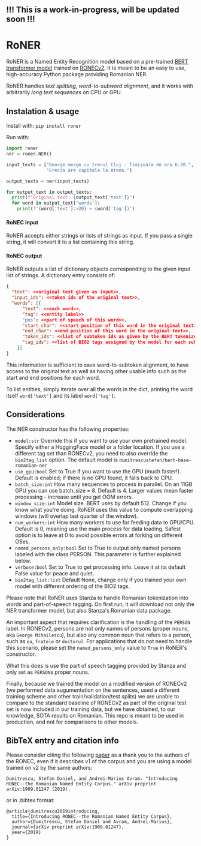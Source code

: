 ## !!! This is a work-in-progress, will be updated soon !!!

# RoNER

RoNER is a Named Entity Recognition model based on a pre-trained [BERT transformer model](https://huggingface.co/dumitrescustefan/bert-base-romanian-ner) trained on [RONECv2](https://github.com/dumitrescustefan/ronec). It is meant to be an easy to use, high-accuracy Python package providing Romanian NER.

RoNER handles _text splitting_, _word-to-subword alignment_, and it works with arbitrarily _long text sequences_ on CPU or GPU.  



## Instalation & usage

Install with: ``pip install roner``

Run with:
```python
import roner
ner = roner.NER()

input_texts = ["George merge cu trenul Cluj - Timișoara de ora 6:20.", 
               "Grecia are capitala la Atena."]

output_texts = ner(input_texts)

for output_text in output_texts:
  print(f"Original text: {output_text['text']}")
  for word in output_text['words']:
    print(f"{word['text']:>20} = {word['tag']}")
```

#### RoNEC input

RoNER accepts either strings or lists of strings as input. If you pass a single string, it will convert it to a list containing this string.

#### RoNEC output

RoNER outputs a list of dictionary objects corresponding to the given input list of strings. A dictionary entry consists of:

```json
{
  "text": <<original text given as input>>,
  "input_ids": <<token ids of the original text>>,
  "words": [{
      "text": <<each word>>,
      "tag": <<entity label>>
      "pos": <<part of speech of this word>>,
      "start_char": <<start position of this word in the original text>>,
      "end_char": <<end position of this word in the original text>>,
      "token_ids": <<list of subtoken ids as given by the BERT tokenizer>>,
      "tag_ids": <<list of BIO2 tags assigned by the model for each subtoken>>
    }]
}
```

This information is sufficient to save word-to-subtoken alignment, to have access to the original text as well as having other usable info such as the start and end positions for each word.

To list entities, simply iterate over all the words in the dict, printing the word itself ``word['text']`` and its label ``word['tag']``.

## Considerations

The NER constructor has the following properties:

* ``model:str`` Override this if you want to use your own pretrained model. Specify either a HuggingFace model or a folder location. If you use a different tag set than RONECv2, you need to also override the ``bio2tag_list`` option. The default model is ``dumitrescustefan/bert-base-romanian-ner``
* ``use_gpu:bool`` Set to True if you want to use the GPU (much faster!). Default is enabled; if there is no GPU found, it falls back to CPU.
* ``batch_size:int`` How many sequences to process in parallel. On an 11GB GPU you can use batch_size = 8. Default is 4. Larger values mean faster processing - increase until you get OOM errors.
* ``window_size:int`` Model size. BERT uses by default 512. Change if you know what you're doing. RoNER uses this value to compute overlapping windows (will overlap last quarter of the window).
* ``num_workers:int`` How many workers to use for feeding data to GPU/CPU. Default is 0, meaning use the main process for data loading. Safest option is to leave at 0 to avoid possible errors at forking on different OSes.
* ``named_persons_only:bool`` Set to True to output only named persons labeled with the class PERSON. This parameter is further explained below. 
* ``verbose:bool`` Set to True to get processing info. Leave it at its default False value for peace and quiet.
* ``bio2tag_list:list`` Default None, change only if you trained your own model with different ordering of the BIO2 tags.

Please note that RoNER uses Stanza to handle Romanian tokenization into words and part-of-speech tagging. On first run, it will download not only the NER transformer model, but also Stanza's Romanian data package.

An important aspect that requires clarification is the handling of the ``PERSON`` label. In RONECv2, persons are not only names of persons (proper nouns, aka ``George Mihailescu``), but also any common noun that refers to a person, such as ``ea``, ``fratele`` or ``doctorul``. For applications that do not need to handle this scenario, please set the ``named_persons_only`` value to ``True`` in RoNER's constructor. 

What this does is use the part of speech tagging provided by Stanza and only set as ``PERSON``s proper nouns.

Finally, because we trained the model on a modified version of RONECv2 (we performed data augumentation on the sentences, used a different training scheme and other train/validation/test splits) we are unable to compare to the standard baseline of RONECv2 as part of the original test set is now included in our training data, but we have obtained, to our knowledge, SOTA results on Romanian. This repo is meant to be used in production, and not for comparisons to other models.

## BibTeX entry and citation info

Please consider citing the following [paper](https://arxiv.org/abs/1909.01247) as a thank you to the authors of the RONEC, even if it describes v1 of the corpus and you are using a model trained on v2 by the same authors: 
```
Dumitrescu, Stefan Daniel, and Andrei-Marius Avram. "Introducing RONEC--the Romanian Named Entity Corpus." arXiv preprint arXiv:1909.01247 (2019).
```
or in .bibtex format:
```
@article{dumitrescu2019introducing,
  title={Introducing RONEC--the Romanian Named Entity Corpus},
  author={Dumitrescu, Stefan Daniel and Avram, Andrei-Marius},
  journal={arXiv preprint arXiv:1909.01247},
  year={2019}
}
```


